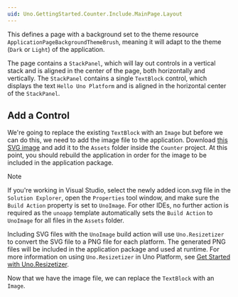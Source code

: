```yaml
---
uid: Uno.GettingStarted.Counter.Include.MainPage.Layout
---
```


This defines a page with a background set to the theme resource `ApplicationPageBackgroundThemeBrush`, meaning it will adapt to the theme (`Dark` or `Light`) of the application. 

The page contains a `StackPanel`, which will lay out controls in a vertical stack and is aligned in the center of the page, both horizontally and vertically. The `StackPanel` contains a single `TextBlock` control, which displays the text `Hello Uno Platform` and is aligned in the horizontal center of the `StackPanel`.

## Add a Control

We're going to replace the existing `TextBlock` with an `Image` but before we can do this, we need to add the image file to the application. Download [this SVG image]('Assets/icon.svg') and add it to the `Assets` folder inside the `Counter` project. At this point, you should rebuild the application in order for the image to be included in the application package.

> [!NOTE] 
> If you're working in Visual Studio, select the newly added icon.svg file in the `Solution Explorer`, open the `Properties` tool window, and make sure the `Build Action` property is set to `UnoImage`. For other IDEs, no further action is required as the `unoapp` template automatically sets the `Build Action` to `UnoImage` for all files in the `Assets` folder.

Including SVG files with the `UnoImage` build action will use `Uno.Resizetizer` to convert the SVG file to a PNG file for each platform. The generated PNG files will be included in the application package and used at runtime. For more information on using `Uno.Resizetizer` in Uno Platform, see [Get Started with Uno.Resizetizer](xref:Uno.Resizetizer.GettingStarted). 

Now that we have the image file, we can replace the `TextBlock` with an `Image`. 